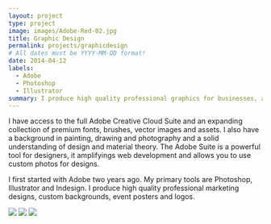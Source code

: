 ```yaml
---
layout: project
type: project
image: images/Adobe-Red-02.jpg
title: Graphic Design
permalink: projects/graphicdesign
# All dates must be YYYY-MM-DD format!
date: 2014-04-12
labels:
  - Adobe
  - Photoshop
  - Illustrator
summary: I produce high quality professional graphics for businesses, artists and DJ's.
---
```


I have access to the full Adobe Creative Cloud Suite and an expanding collection of premium fonts, brushes, vector images and assets. I also have a background in painting, drawing and photography and a solid understanding of design and material theory. The Adobe Suite is a powerful tool for designers, it amplifyings web development and allows you to use custom photos for designs.

I first started with Adobe two years ago. My primary tools are Photoshop, Illustrator and Indesign. I produce high quality professional marketing designs, custom backgrounds, event posters and logos. 

<img class="ui small left floated image" src="{{ site.baseurl }}/images/gd-project-image-1.jpg">
<img class="ui small middle floated image" src="{{ site.baseurl }}/images/gd-project-image-2.jpg">
<img class="ui small left floated image" src="{{ site.baseurl }}/images/gd-project-image-3.jpg">
